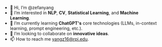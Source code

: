 - 👋 Hi, I’m @zefanyang
- 👀 I’m interested in **NLP**, **CV**, **Statistical Learning**, and **Machine Learning**.
- 🌱 I’m currently learning **ChatGPT's** core technologies (LLMs, in-context learning, prompt engineering, etc.).
- 💞️ I’m looking to collaborate on **innovative ideas**.
- 📫 How to reach me yangz16@rpi.edu.

<!---
zefanyang/zefanyang is a ✨ special ✨ repository because its `README.md` (this file) appears on your GitHub profile.
You can click the Preview link to take a look at your changes.
--->
